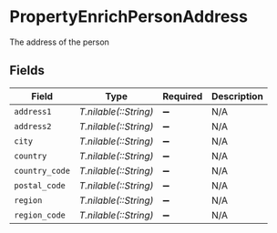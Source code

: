 # PropertyEnrichPersonAddress

The address of the person


## Fields

| Field                 | Type                  | Required              | Description           |
| --------------------- | --------------------- | --------------------- | --------------------- |
| `address1`            | *T.nilable(::String)* | :heavy_minus_sign:    | N/A                   |
| `address2`            | *T.nilable(::String)* | :heavy_minus_sign:    | N/A                   |
| `city`                | *T.nilable(::String)* | :heavy_minus_sign:    | N/A                   |
| `country`             | *T.nilable(::String)* | :heavy_minus_sign:    | N/A                   |
| `country_code`        | *T.nilable(::String)* | :heavy_minus_sign:    | N/A                   |
| `postal_code`         | *T.nilable(::String)* | :heavy_minus_sign:    | N/A                   |
| `region`              | *T.nilable(::String)* | :heavy_minus_sign:    | N/A                   |
| `region_code`         | *T.nilable(::String)* | :heavy_minus_sign:    | N/A                   |